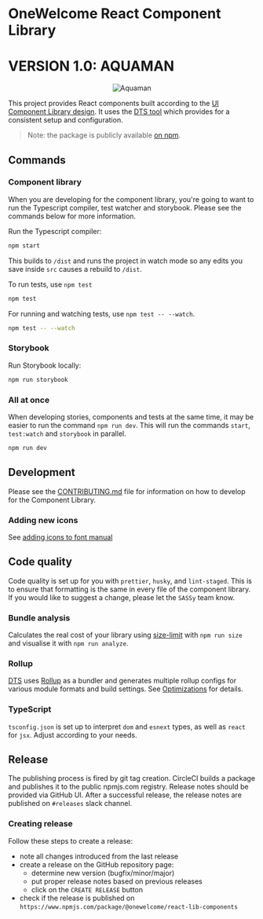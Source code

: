 # OneWelcome React Component Library

# VERSION 1.0: AQUAMAN

<p align="center">
 <img src="https://media.tenor.com/nGWukNYUMdUAAAAC/king-aquaman-strong-man.gif" alt="Aquaman" />
</p>

This project provides React components built according to the [UI Component Library design](https://xd.adobe.com/view/1f7161d7-5ade-4e54-bb3d-6e4aa3a1d1a0-4a22/grid/). It uses the [DTS tool](https://weiran-zsd.github.io/dts-cli/) which provides for a consistent setup and configuration.

> Note: the package is publicly available [on npm](https://www.npmjs.com/package/@onewelcome/react-lib-components).

## Commands

### Component library

When you are developing for the component library, you're going to want to run the Typescript compiler, test watcher and storybook. Please see the commands below for more information.

Run the Typescript compiler:

```bash
npm start
```

This builds to `/dist` and runs the project in watch mode so any edits you save inside `src` causes a rebuild to `/dist`.

To run tests, use `npm test`

```bash
npm test
```

For running and watching tests, use `npm test -- --watch`.

```bash
npm test -- --watch
```

### Storybook

Run Storybook locally:

```bash
npm run storybook
```

### All at once

When developing stories, components and tests at the same time, it may be easier to run the command `npm run dev`. This will run the commands `start`, `test:watch` and `storybook` in parallel.

```bash
npm run dev
```

## Development

Please see the [CONTRIBUTING.md](https://github.com/onewelcome/react-lib-components/blob/master/CONTRIBUTING.md) file for information on how to develop for the Component Library.

### Adding new icons

See [adding icons to font manual](font/README.md)

## Code quality

Code quality is set up for you with `prettier`, `husky`, and `lint-staged`. This is to ensure that formatting is the same in every file of the component library. If you would like to suggest a change, please let the `SASSy` team know.

### Bundle analysis

Calculates the real cost of your library using [size-limit](https://github.com/ai/size-limit) with `npm run size` and visualise it with `npm run analyze`.

### Rollup

[DTS](https://weiran-zsd.github.io/dts-cli/) uses [Rollup](https://rollupjs.org) as a bundler and generates multiple rollup configs for various module formats and build settings. See [Optimizations](#optimizations) for details.

### TypeScript

`tsconfig.json` is set up to interpret `dom` and `esnext` types, as well as `react` for `jsx`. Adjust according to your needs.

## Release

The publishing process is fired by git tag creation. CircleCI builds a package and publishes it to the public npmjs.com registry.
Release notes should be provided via GitHub UI.
After a successful release, the release notes are published on `#releases` slack channel.

### Creating release

Follow these steps to create a release:

- note all changes introduced from the last release
- create a release on the GitHub repository page:
  - determine new version (bugfix/minor/major)
  - put proper release notes based on previous releases
  - click on the `CREATE RELEASE` button
- check if the release is published on `https://www.npmjs.com/package/@onewelcome/react-lib-components`
